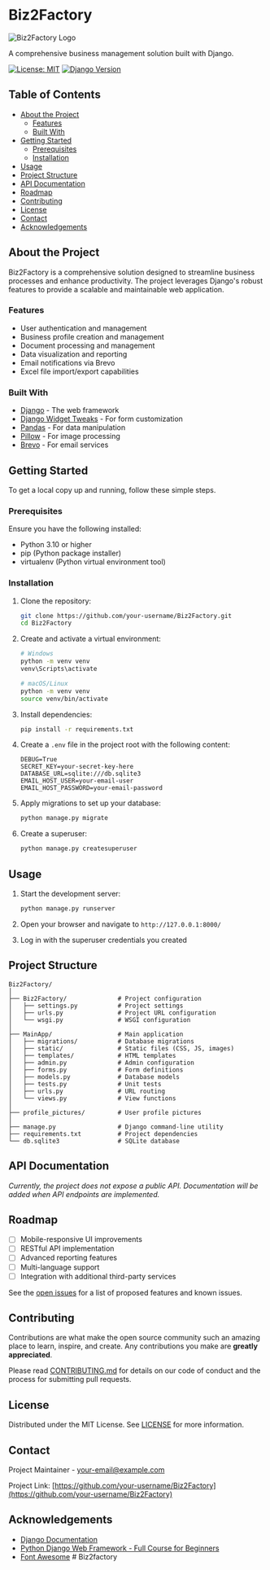 # Biz2Factory

![Biz2Factory Logo](https://via.placeholder.com/150x50?text=Biz2Factory)

A comprehensive business management solution built with Django.

[![License: MIT](https://img.shields.io/badge/License-MIT-yellow.svg)](LICENSE)
[![Django Version](https://img.shields.io/badge/Django-5.1.4-green.svg)](https://www.djangoproject.com/)

## Table of Contents
- [About the Project](#about-the-project)
  - [Features](#features)
  - [Built With](#built-with)
- [Getting Started](#getting-started)
  - [Prerequisites](#prerequisites)
  - [Installation](#installation)
- [Usage](#usage)
- [Project Structure](#project-structure)
- [API Documentation](#api-documentation)
- [Roadmap](#roadmap)
- [Contributing](#contributing)
- [License](#license)
- [Contact](#contact)
- [Acknowledgements](#acknowledgements)

## About the Project

Biz2Factory is a comprehensive solution designed to streamline business processes and enhance productivity. The project leverages Django's robust features to provide a scalable and maintainable web application.

### Features

- User authentication and management
- Business profile creation and management
- Document processing and management
- Data visualization and reporting
- Email notifications via Brevo
- Excel file import/export capabilities

### Built With

- [Django](https://www.djangoproject.com/) - The web framework
- [Django Widget Tweaks](https://pypi.org/project/django-widget-tweaks/) - For form customization
- [Pandas](https://pandas.pydata.org/) - For data manipulation
- [Pillow](https://pillow.readthedocs.io/) - For image processing
- [Brevo](https://www.brevo.com/) - For email services

## Getting Started

To get a local copy up and running, follow these simple steps.

### Prerequisites

Ensure you have the following installed:
- Python 3.10 or higher
- pip (Python package installer)
- virtualenv (Python virtual environment tool)

### Installation

1. Clone the repository:
    ```sh
    git clone https://github.com/your-username/Biz2Factory.git
    cd Biz2Factory
    ```

2. Create and activate a virtual environment:
    ```sh
    # Windows
    python -m venv venv
    venv\Scripts\activate

    # macOS/Linux
    python -m venv venv
    source venv/bin/activate
    ```

3. Install dependencies:
    ```sh
    pip install -r requirements.txt
    ```

4. Create a `.env` file in the project root with the following content:
    ```
    DEBUG=True
    SECRET_KEY=your-secret-key-here
    DATABASE_URL=sqlite:///db.sqlite3
    EMAIL_HOST_USER=your-email-user
    EMAIL_HOST_PASSWORD=your-email-password
    ```

5. Apply migrations to set up your database:
    ```sh
    python manage.py migrate
    ```

6. Create a superuser:
    ```sh
    python manage.py createsuperuser
    ```

## Usage

1. Start the development server:
    ```sh
    python manage.py runserver
    ```

2. Open your browser and navigate to `http://127.0.0.1:8000/`

3. Log in with the superuser credentials you created

## Project Structure

```
Biz2Factory/
│
├── Biz2Factory/              # Project configuration
│   ├── settings.py           # Project settings
│   ├── urls.py               # Project URL configuration
│   └── wsgi.py               # WSGI configuration
│
├── MainApp/                  # Main application
│   ├── migrations/           # Database migrations
│   ├── static/               # Static files (CSS, JS, images)
│   ├── templates/            # HTML templates
│   ├── admin.py              # Admin configuration
│   ├── forms.py              # Form definitions
│   ├── models.py             # Database models
│   ├── tests.py              # Unit tests
│   ├── urls.py               # URL routing
│   └── views.py              # View functions
│
├── profile_pictures/         # User profile pictures
│
├── manage.py                 # Django command-line utility
├── requirements.txt          # Project dependencies
└── db.sqlite3                # SQLite database
```

## API Documentation

*Currently, the project does not expose a public API. Documentation will be added when API endpoints are implemented.*

## Roadmap

- [ ] Mobile-responsive UI improvements
- [ ] RESTful API implementation
- [ ] Advanced reporting features
- [ ] Multi-language support
- [ ] Integration with additional third-party services

See the [open issues](https://github.com/your-username/Biz2Factory/issues) for a list of proposed features and known issues.

## Contributing

Contributions are what make the open source community such an amazing place to learn, inspire, and create. Any contributions you make are **greatly appreciated**.

Please read [CONTRIBUTING.md](CONTRIBUTING.md) for details on our code of conduct and the process for submitting pull requests.

## License

Distributed under the MIT License. See [LICENSE](LICENSE) for more information.

## Contact

Project Maintainer - [your-email@example.com](mailto:your-email@example.com)

Project Link: [https://github.com/your-username/Biz2Factory](https://github.com/your-username/Biz2Factory)

## Acknowledgements

- [Django Documentation](https://docs.djangoproject.com/en/5.1/)
- [Python Django Web Framework - Full Course for Beginners](https://www.youtube.com/watch?v=F5mRW0jo-U4)
- [Font Awesome](https://fontawesome.com)
#   B i z 2 f a c t o r y  
 